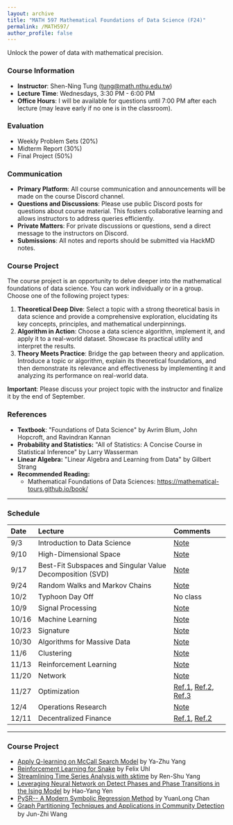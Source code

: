 ```yaml
---
layout: archive
title: "MATH 597 Mathematical Foundations of Data Science (F24)"
permalink: /MATH597/
author_profile: false
---
```


Unlock the power of data with mathematical precision.

### Course Information
* **Instructor**: Shen-Ning Tung (tung@math.nthu.edu.tw)
* **Lecture Time**: Wednesdays, 3:30 PM - 6:00 PM
* **Office Hours**: I will be available for questions until 7:00 PM after each lecture (may leave early if no one is in the classroom).

### Evaluation
* Weekly Problem Sets (20%)
* Midterm Report (30%)
* Final Project (50%)

### Communication
* **Primary Platform**: All course communication and announcements will be made on the course Discord channel.
* **Questions and Discussions**: Please use public Discord posts for questions about course material. This fosters collaborative learning and allows instructors to address queries efficiently.
* **Private Matters**: For private discussions or questions, send a direct message to the instructors on Discord.
* **Submissions**: All notes and reports should be submitted via HackMD notes.

### Course Project
The course project is an opportunity to delve deeper into the mathematical foundations of data science. You can work individually or in a group. Choose one of the following project types:
1. **Theoretical Deep Dive**: Select a topic with a strong theoretical basis in data science and provide a comprehensive exploration, elucidating its key concepts, principles, and mathematical underpinnings.
2. **Algorithm in Action**: Choose a data science algorithm, implement it, and apply it to a real-world dataset. Showcase its practical utility and interpret the results.
3. **Theory Meets Practice**: Bridge the gap between theory and application. Introduce a topic or algorithm, explain its theoretical foundations, and then demonstrate its relevance and effectiveness by implementing it and analyzing its performance on real-world data.

**Important**: Please discuss your project topic with the instructor and finalize it by the end of September.


### References
* **Textbook**: "Foundations of Data Science" by Avrim Blum, John Hopcroft, and Ravindran Kannan
* **Probability and Statistics:** "All of Statistics: A Concise Course in Statistical Inference" by Larry Wasserman
* **Linear Algebra:** "Linear Algebra and Learning from Data" by Gilbert Strang
* **Recommended Reading:**
    * Mathematical Foundations
of Data Sciences: https://mathematical-tours.github.io/book/

---
### Schedule

| Date | Lecture | Comments |
|:-----|:--------|:---------|
| 9/3  | Introduction to Data Science | [Note](https://hackmd.io/@e41406/HJFDURqjA) |
| 9/10 | High-Dimensional Space | [Note](https://hackmd.io/@e41406/ByuN4X3jC) |
| 9/17 | Best-Fit Subspaces and Singular Value Decomposition (SVD) | [Note](https://hackmd.io/@e41406/BkPgoFI6C) |
| 9/24 | Random Walks and Markov Chains | [Note](https://hackmd.io/@e41406/Sy9oakNnA) |
| 10/2 | Typhoon Day Off  | No class |
| 10/9 | Signal Processing | [Note](https://hackmd.io/@e41406/H1_S9KqaC) |
| 10/16| Machine Learning | [Note](https://hackmd.io/@e41406/rytYLX6pC) |
| 10/23| Signature | [Note](https://hackmd.io/@e41406/H1C-7brgJg) |
| 10/30| Algorithms for Massive Data | [Note](https://hackmd.io/@e41406/ByVjEVcCC) |
| 11/6 | Clustering | [Note](https://hackmd.io/@e41406/rkxQNqsCA) |
| 11/13| Reinforcement Learning | [Note](https://hackmd.io/@e41406/r1z_4p2WJg) |
| 11/20| Network | [Note](https://hackmd.io/@e41406/rkd9MkwGJx) |
| 11/27| Optimization | [Ref.1](https://www.youtube.com/watch?v=9sDidkln7R0), [Ref.2](https://www.youtube.com/watch?v=PFVOTBQJvSE), [Ref.3](https://www.youtube.com/watch?v=IlC7WvfdByo) |
| 12/4 | Operations Research | [Note](https://hackmd.io/@e41406/Sk_Ku_d7kl) |
| 12/11| Decentralized Finance | [Ref.1](https://ccaf.io/), [Ref.2](https://uniswap.university/) |

---
### Course Project
* [Apply Q-learning on McCall Search Model](https://hackmd.io/@amy0920303/H1OBGzNzke) by Ya-Zhu Yang
* [Reinforcement Learning for Snake](https://hackmd.io/@VJXnMijhRbCADboDsX6ihw/ry1JXXhRC) by Felix Uhl
* [Streamlining Time Series Analysis with sktime](https://hackmd.io/@collyyang/HJyf6EeR0) by Ren-Shu Yang
* [Leveraging Neural Network on Detect Phases and Phase Transitions in the Ising Model](https://hackmd.io/@t-pk65XEQ2eHiF7pmft1vg/SJmdCSyIkx) by Hao-Yang Yen
* [PySR-- A Modern Symbolic Regression Method](https://hackmd.io/@jerryblue2001/HkaXwkNHkg) by YuanLong Chan
* [Graph Partitioning Techniques and Applications in Community Detection](https://hackmd.io/sK_GD-79TFKspmY53iCnqw) by Jun-Zhi Ｗang
